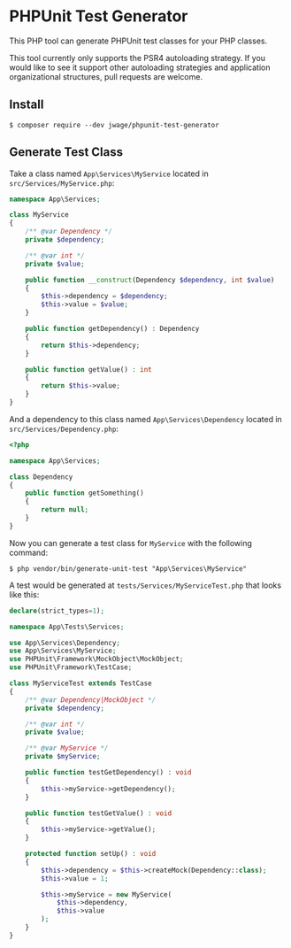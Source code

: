 # PHPUnit Test Generator

This PHP tool can generate PHPUnit test classes for your PHP classes.

This tool currently only supports the PSR4 autoloading strategy. If you would like to see it support
other autoloading strategies and application organizational structures, pull requests are welcome.

## Install

```console
$ composer require --dev jwage/phpunit-test-generator
```

## Generate Test Class

Take a class named `App\Services\MyService` located in `src/Services/MyService.php`:

```php
namespace App\Services;

class MyService
{
    /** @var Dependency */
    private $dependency;

    /** @var int */
    private $value;

    public function __construct(Dependency $dependency, int $value)
    {
        $this->dependency = $dependency;
        $this->value = $value;
    }

    public function getDependency() : Dependency
    {
        return $this->dependency;
    }

    public function getValue() : int
    {
        return $this->value;
    }
}
```

And a dependency to this class named `App\Services\Dependency` located in `src/Services/Dependency.php`:

```php
<?php

namespace App\Services;

class Dependency
{
    public function getSomething()
    {
        return null;
    }
}
```

Now you can generate a test class for `MyService` with the following command:

```console
$ php vendor/bin/generate-unit-test "App\Services\MyService"
```

A test would be generated at `tests/Services/MyServiceTest.php` that looks like this:

```php
declare(strict_types=1);

namespace App\Tests\Services;

use App\Services\Dependency;
use App\Services\MyService;
use PHPUnit\Framework\MockObject\MockObject;
use PHPUnit\Framework\TestCase;

class MyServiceTest extends TestCase
{
    /** @var Dependency|MockObject */
    private $dependency;

    /** @var int */
    private $value;

    /** @var MyService */
    private $myService;

    public function testGetDependency() : void
    {
        $this->myService->getDependency();
    }

    public function testGetValue() : void
    {
        $this->myService->getValue();
    }

    protected function setUp() : void
    {
        $this->dependency = $this->createMock(Dependency::class);
        $this->value = 1;

        $this->myService = new MyService(
            $this->dependency,
            $this->value
        );
    }
}
```

